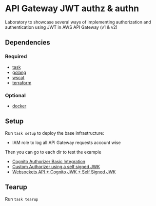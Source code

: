 # API Gateway JWT authz & authn
Laboratory to showcase several ways of implementing authorization and authentication using JWT in AWS API Gateway (v1 & v2)

## Dependencies
### Required
- [task](https://taskfile.dev/installation/)
- [golang](https://go.dev/doc/install)
- [wscat](https://www.npmjs.com/package/wscat)
- [terraform](https://learn.hashicorp.com/tutorials/terraform/install-cli)
### Optional
- [docker](https://docs.docker.com/get-docker/)

## Setup
Run `task setup` to deploy the base infrastructure:
- IAM role to log all API Gateway requests account wise

Then you can go to each dir to test the example
- [Cognito Authorizer Basic Integration](./cognito-authorizer)
- [Custom Authorizer using a self signed JWK](./self-managed-jwk)
- [Websockets API + Cognito JWK + Self Signed JWK](./self+cognito)

## Tearup
Run `task tearup`
